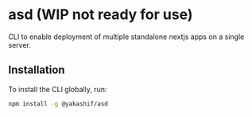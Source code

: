 # asd (WIP not ready for use)

CLI to enable deployment of multiple standalone nextjs apps on a single server.

## Installation


To install the CLI globally, run:

```bash
npm install -g @yakashif/asd
```
